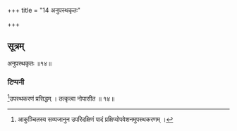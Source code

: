 +++
title = "14 अनुपस्थकृतः"

+++
## सूत्रम्
अनुपस्थकृतः ॥१४॥
### टिप्पनी
[^३]उपस्थकरणं प्रसिद्धम् । तत्कृत्वा नोपासीत ॥ १४॥  

[^३]: आकुञ्चितस्य सव्यजानुन उपरिदक्षिणं पादं प्रक्षिप्योपवेशनमुपस्थकरणम् ।  
